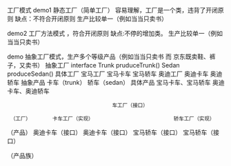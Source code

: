 工厂模式
demo1 静态工厂（简单工厂） 容易理解，工厂是一个类，违背了开闭原则
      缺点：不符合开闭原则
           生产比较单一（例如当当只卖书）
      
demo2 工厂方法模式 ，符合开闭原则
      缺点:不停的增加类。
          生产比较单一（例如当当只卖书）
        
demo 抽象工厂模式，生产多个等级产品（例如当当只卖书 而 京东既卖鞋、裤子，又卖书）
     抽象工厂
         interface
         Trunk pruduceTrunk()
         Sedan produceSedan()
     具体工厂
         宝马工厂
             宝马卡车
             宝马轿车
         奥迪工厂
             奥迪卡车
             奥迪轿车
         抽象产品
             卡车（trunk）
             轿车（sedan）
         具体产品
             宝马卡车、宝马轿车
             奥迪卡车、奥迪轿车


     
                                      车工厂（接口）
                         
     （工厂）       卡车工厂（实现）                          轿车工厂（实现）
     
                   
 （产品）    奥迪卡车（接口）     奥迪卡车（接口）         宝马轿车（接口）    宝马轿车（接口）
              
 （产品族）                        
